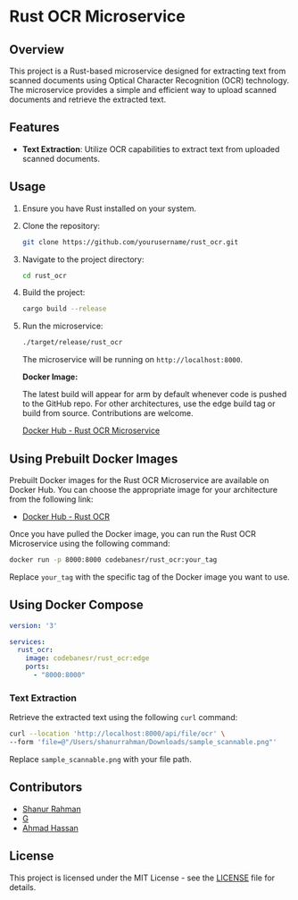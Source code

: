 # Rust OCR Microservice

## Overview

This project is a Rust-based microservice designed for extracting text from scanned documents using Optical Character Recognition (OCR) technology. The microservice provides a simple and efficient way to upload scanned documents and retrieve the extracted text.

## Features

- **Text Extraction**: Utilize OCR capabilities to extract text from uploaded scanned documents.

## Usage
1. Ensure you have Rust installed on your system.

2. Clone the repository:

    ```bash
    git clone https://github.com/yourusername/rust_ocr.git
    ```

3. Navigate to the project directory:

    ```bash
    cd rust_ocr
    ```

4. Build the project:

    ```bash
    cargo build --release
    ```

5. Run the microservice:

    ```bash
    ./target/release/rust_ocr
    ```

   The microservice will be running on `http://localhost:8000`.

   **Docker Image:**

   The latest build will appear for arm by default whenever code is pushed to the GitHub repo. For other architectures, use the edge build tag or build from source. Contributions are welcome.

   [Docker Hub - Rust OCR Microservice](https://hub.docker.com/repository/docker/codebanesr/rust_ocr/tags?page=1&ordering=last_updated)

## Using Prebuilt Docker Images

Prebuilt Docker images for the Rust OCR Microservice are available on Docker Hub. You can choose the appropriate image for your architecture from the following link:

- [Docker Hub - Rust OCR](https://hub.docker.com/repository/docker/codebanesr/rust_ocr/tags?page=1&ordering=last_updated)

Once you have pulled the Docker image, you can run the Rust OCR Microservice using the following command:

```bash
docker run -p 8000:8000 codebanesr/rust_ocr:your_tag
```

Replace `your_tag` with the specific tag of the Docker image you want to use.

## Using Docker Compose

```yaml
version: '3'

services:
  rust_ocr:
    image: codebanesr/rust_ocr:edge
    ports:
      - "8000:8000"
```

### Text Extraction

Retrieve the extracted text using the following `curl` command:

```bash
curl --location 'http://localhost:8000/api/file/ocr' \
--form 'file=@"/Users/shanurrahman/Downloads/sample_scannable.png"'
```
Replace `sample_scannable.png` with your file path.

## Contributors

- [Shanur Rahman](https://github.com/codebanesr)
- [G](https://github.com/gharbat)
- [Ahmad Hassan](https://github.com/ah7255703)

## License

This project is licensed under the MIT License - see the [LICENSE](LICENSE) file for details.